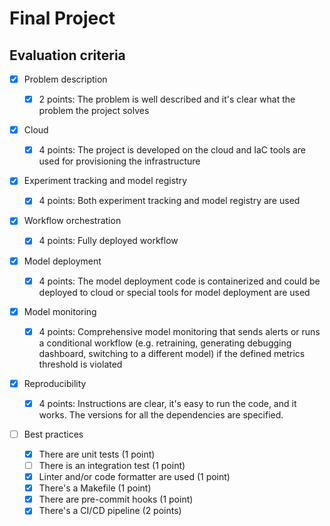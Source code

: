 # Final Project

## Evaluation criteria

- [x] Problem description

  - [x] 2 points: The problem is well described and it's clear what the problem the project solves

- [x] Cloud

  - [x] 4 points: The project is developed on the cloud and IaC tools are used for provisioning the infrastructure

- [x] Experiment tracking and model registry

  - [x] 4 points: Both experiment tracking and model registry are used

- [x] Workflow orchestration

  - [x] 4 points: Fully deployed workflow

- [x] Model deployment

  - [x] 4 points: The model deployment code is containerized and could be deployed to cloud or special tools for model deployment are used

- [x] Model monitoring

  - [x] 4 points: Comprehensive model monitoring that sends alerts or runs a conditional workflow (e.g. retraining, generating debugging dashboard, switching to a different model) if the defined metrics threshold is violated

- [x] Reproducibility

  - [x] 4 points: Instructions are clear, it's easy to run the code, and it works. The versions for all the dependencies are specified.

- [ ] Best practices
  - [x] There are unit tests (1 point)
  - [ ] There is an integration test (1 point)
  - [x] Linter and/or code formatter are used (1 point)
  - [x] There's a Makefile (1 point)
  - [x] There are pre-commit hooks (1 point)
  - [x] There's a CI/CD pipeline (2 points)
